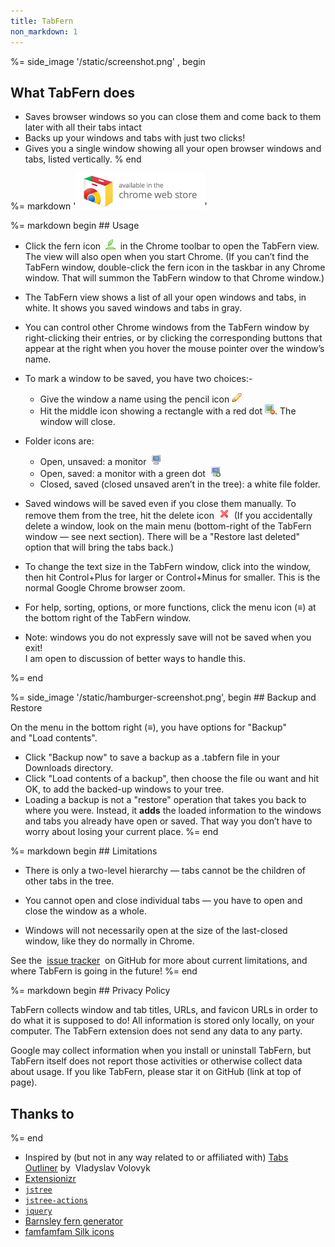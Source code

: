 ```yaml
---
title: TabFern
non_markdown: 1
---
```


%= side_image '/static/screenshot.png' , begin
## What TabFern does
- Saves browser windows so you can close them and come back to them later
  with all their tabs intact
- Backs up your windows and tabs with just two clicks!
- Gives you a single window showing all your open browser windows and tabs,
  listed vertically.
% end

<!-- TODO center -->
%= markdown '![Chrome Web Store badge](/static/ChromeWebStore_Badge_v2_206x58.png)'

<a name="usage"/>
%= markdown begin
## Usage

- Click the fern icon&nbsp;&nbsp;<img src="/static/fern16icon.png">&nbsp;&nbsp;in the Chrome toolbar to open the TabFern view.  The view will also open when you start Chrome. (If you can’t find the TabFern window,
    double-click the fern icon in the taskbar in any Chrome window. That will summon the TabFern window to that Chrome window.)

- The TabFern view shows a list of all your open windows and tabs, in white. It shows you saved windows and tabs in gray.

- You can control other Chrome windows from the TabFern window by right-clicking their entries, or by clicking the corresponding buttons that appear at the right when you hover the mouse pointer over the window’s name.

- To mark a window to be saved, you have two choices:-
  - Give the window a name using the pencil icon&nbsp;<img src="/static/pencil.png">
  - Hit the middle icon showing a rectangle with a red dot <img src="/static/picture_delete.png">. The window will close.

- Folder icons are:
  - Open, unsaved: a monitor&nbsp;&nbsp;<img src="/static/monitor.png"><br>
  - Open, saved: a monitor with a green dot&nbsp;&nbsp;<img src="/static/monitor_add.png">
  - Closed, saved (closed unsaved aren’t in the tree): a white file folder.

- Saved windows will be saved even if you close them manually. To remove them from the tree, hit the delete icon&nbsp;&nbsp;<img src="/static/cross.png">&nbsp;&nbsp;(If you accidentally delete a window, look on the
main menu (bottom-right of the TabFern window — see next section). There will be a "Restore last deleted" option that will bring the tabs back.)

- To change the text size in the TabFern window, click into the window, then hit Control+Plus for larger or Control+Minus for smaller. This is the normal Google Chrome browser zoom.

- For help, sorting, options, or more functions, click the menu icon (<strong>≡</strong>) at the bottom right of the TabFern window.

- Note: windows you do not expressly save will not be saved when you exit!<br>I am open to discussion of better ways to handle this.

%= end

<a name="backup" />
%= side_image '/static/hamburger-screenshot.png', begin
## Backup and Restore

On the menu in the bottom right (**≡**), you have options for "Backup"
and&nbsp;"Load contents".

- Click "Backup now" to save a backup as a .tabfern file in your Downloads directory.
- Click "Load contents of a backup", then choose the file ou want and hit OK, to add the backed-up windows to your tree.
- Loading a backup is not a "restore" operation that takes you back to where you were. Instead, it **adds** the loaded information to the windows and tabs you already have open or saved. That way you don’t have to worry about losing your current place.
%= end

<a name="limit" />
%= markdown begin
## Limitations

- There is only a two-level hierarchy — tabs cannot be the children&nbsp;of other tabs in the tree.

- You cannot open and close individual tabs — you have to open and close the window as a whole.

- Windows will not necessarily open at the size of the last-closed window,&nbsp;like they do normally in Chrome.

See the&nbsp;&nbsp;<a href="https://github.com/cxw42/TabFern/issues">issue tracker</a>&nbsp; on GitHub for&nbsp;more about current limitations, and where TabFern is going in the future!
%= end

<a name="related" />
%= markdown begin
## Privacy Policy

TabFern collects window and tab titles, URLs, and favicon URLs in order to
do what it is supposed to do!  All information is stored only locally, on
your computer.  The TabFern extension does not send any data to any party.

Google may collect information when you install or uninstall TabFern,
but TabFern itself does not report those activities or otherwise collect data
about usage.  If you like TabFern, please star it on GitHub (link at top of page).

## Thanks to

%= end
<ul>
<li>Inspired by (but not in any way related to or affiliated with)&nbsp;<a href="https://chrome.google.com/webstore/detail/tabs-outliner/eggkanocgddhmamlbiijnphhppkpkmkl">Tabs Outliner</a>&nbsp;by&nbsp; Vladyslav Volovyk&nbsp;</li>
<li><code></code><a href="https://extensionizr.com">Extensionizr</a></code></li>
<li><code><a href="https://www.jstree.com/">jstree</a><br></code></li>
<li><code><a href="https://github.com/alexandernst/jstree-actions">jstree-actions</a><br></code></li>
<li><code><a href="https://jquery.com/">jquery</a></code></li>
<li><a href="http://www.chradams.co.uk/fern/maker.html">Barnsley fern generator</a><br></li>
<li><a href="http://www.famfamfam.com/lab/icons/silk/">famfamfam Silk icons</a><br></li>
</ul>
